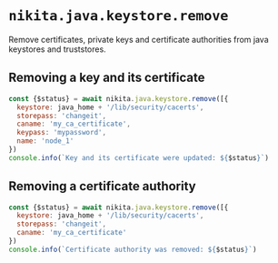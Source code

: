 
# `nikita.java.keystore.remove`

Remove certificates, private keys and certificate authorities from java
keystores and truststores.

## Removing a key and its certificate

```js
const {$status} = await nikita.java.keystore.remove([{
  keystore: java_home + '/lib/security/cacerts',
  storepass: 'changeit',
  caname: 'my_ca_certificate',
  keypass: 'mypassword',
  name: 'node_1'
})
console.info(`Key and its certificate were updated: ${$status}`)
```

## Removing a certificate authority

```js
const {$status} = await nikita.java.keystore.remove([{
  keystore: java_home + '/lib/security/cacerts',
  storepass: 'changeit',
  caname: 'my_ca_certificate'
})
console.info(`Certificate authority was removed: ${$status}`)
```

